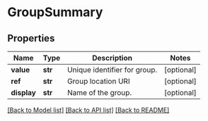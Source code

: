 # GroupSummary

## Properties
Name | Type | Description | Notes
------------ | ------------- | ------------- | -------------
**value** | **str** | Unique identifier for group. | [optional] 
**ref** | **str** | Group location URI | [optional] 
**display** | **str** | Name of the group. | [optional] 

[[Back to Model list]](../README.md#documentation-for-models) [[Back to API list]](../README.md#documentation-for-api-endpoints) [[Back to README]](../README.md)


